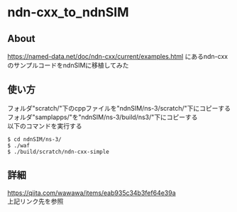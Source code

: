 # ndn-cxx_to_ndnSIM

## About
https://named-data.net/doc/ndn-cxx/current/examples.html
にあるndn-cxxのサンプルコードをndnSIMに移植してみた

## 使い方
フォルダ"scratch/"下のcppファイルを"ndnSIM/ns-3/scratch/"下にコピーする <br/>
フォルダ"samplapps/"を"ndnSIM/ns-3/build/ns3/"下にコピーする <br/>
以下のコマンドを実行する

```
$ cd ndnSIM/ns-3/
$ ./waf
$ ./build/scratch/ndn-cxx-simple
```

## 詳細
https://qiita.com/wawawa/items/eab935c34b3fef64e39a <br/>
上記リンク先を参照
